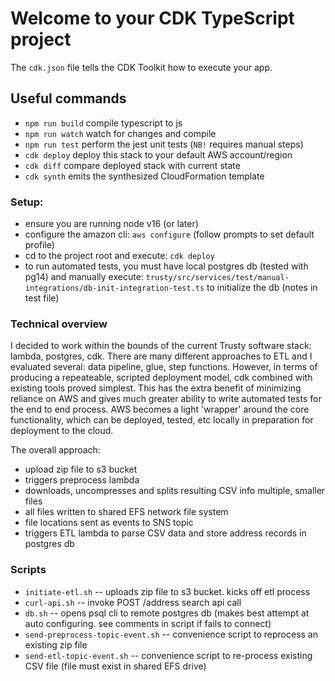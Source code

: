 # Welcome to your CDK TypeScript project


The `cdk.json` file tells the CDK Toolkit how to execute your app.

## Useful commands

* `npm run build`   compile typescript to js
* `npm run watch`   watch for changes and compile
* `npm run test`    perform the jest unit tests (`NB!` requires manual steps)
* `cdk deploy`      deploy this stack to your default AWS account/region
* `cdk diff`        compare deployed stack with current state
* `cdk synth`       emits the synthesized CloudFormation template



### Setup:
* ensure you are running node v16 (or later)
* configure the amazon cli: `aws configure` (follow prompts to set default profile)
* cd to the project root and execute: `cdk deploy`
* to run automated tests, you must have local postgres db (tested with pg14) and manually execute: `trusty/src/services/test/manual-integrations/db-init-integration-test.ts` to initialize the db (notes in test file)


### Technical overview
I decided to work within the bounds of the current Trusty software stack: lambda, postgres, cdk. There are many different approaches to ETL and I evaluated several: data pipeline, glue, step functions.  However, in terms of producing a repeateable, scripted deployment model, cdk combined with existing tools proved simplest. This has the extra benefit of minimizing reliance on AWS and gives much greater ability to write automated tests for the end to end process.  AWS becomes a light 'wrapper' around the core functionality, which can be deployed, tested, etc locally in preparation for deployment to the cloud.  


The overall approach:
* upload zip file to s3 bucket
* triggers preprocess lambda
* downloads, uncompresses and splits resulting CSV info multiple, smaller files
* all files written to shared EFS network file system
* file locations sent as events to SNS topic
* triggers ETL lambda to parse CSV data and store address records in postgres db


### Scripts
* `initiate-etl.sh` -- uploads zip file to s3 bucket. kicks off etl process
* `curl-api.sh` -- invoke POST /address search api call
* `db.sh` -- opens psql cli to remote postgres db (makes best attempt at auto configuring. see comments in script if fails to connect)
* `send-preprocess-topic-event.sh` -- convenience script to reprocess an existing zip file
* `send-etl-topic-event.sh` -- convenience script to re-process existing CSV file (file must exist in shared EFS drive)
